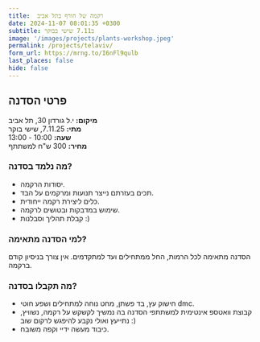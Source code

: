 ```yaml
---
title:  רקמה של חורף בתל אביב
date: 2024-11-07 08:01:35 +0300
subtitle: ב7.11 שישי בבוקר
image: '/images/projects/plants-workshop.jpeg'
permalink: /projects/telaviv/
form_url: https://mrng.to/I6nFl9qulb
last_places: false
hide: false
---
```


## פרטי הסדנה

**מיקום:** י.ל גורדון 30, תל אביב  
**מתי:** 7.11.25, שישי בוקר  
**שעה:** 10:00 - 13:00  
**מחיר:** 300 ש"ח למשתתף  

### מה נלמד בסדנה?

- יסודות הרקמה.
- תכים בעזרתם נייצר תנועות ומרקמים על הבד.
- כלים ליצירת רקמה ייחודית.
- שימוש במדבקות ובטושים לרקמה.
- קבלת תהליך וסבלנות :)

### למי הסדנה מתאימה?

הסדנה מתאימה לכל הרמות, החל ממתחילים ועד למתקדמים. אין צורך בניסיון קודם ברקמה.

### מה תקבלו בסדנה?

- חישוק עץ, בד פשתן, מחט נוחה למתחילים ושפע חוטי dmc.
- קבוצת וואטספ אינטימית למשתתפי הסדנה בה נמשיך לקשקש על רקמה, נשוויץ, נתייעץ ואולי נקבע להיפגש לרקום שוב :)
- כיבוד מעשה ידיי וקפה משובח.
